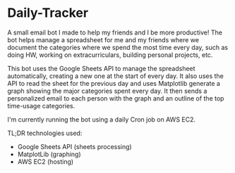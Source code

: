 # Daily-Tracker

A small email bot I made to help my friends and I be more productive! The bot helps manage a spreadsheet for me and my friends where we document the categories where we spend the most time every day, such as doing HW, working on extracurriculars, building personal projects, etc.

This bot uses the Google Sheets API to manage the spreadsheet automatically, creating a new one at the start of every day. It also uses the API to read the sheet for the previous day and uses Matplotlib generate a graph showing the major categories spent every day. It then sends a personalized email to each person with the graph and an outline of the top time-usage categories.

I'm currently running the bot using a daily Cron job on AWS EC2.

TL;DR technologies used:
- Google Sheets API (sheets processing)
- MatplotLib (graphing)
- AWS EC2 (hosting)


